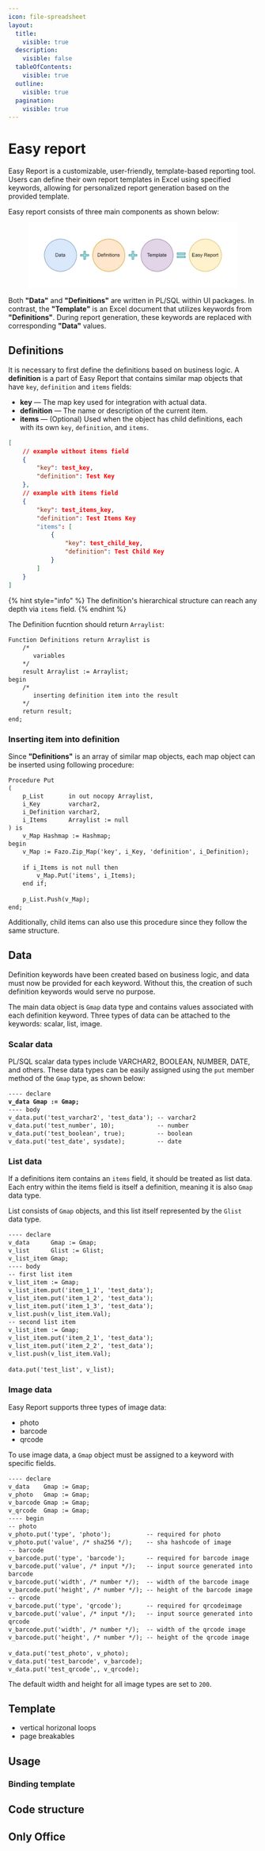 ```yaml
---
icon: file-spreadsheet
layout:
  title:
    visible: true
  description:
    visible: false
  tableOfContents:
    visible: true
  outline:
    visible: true
  pagination:
    visible: true
---
```


# Easy report

Easy Report is a customizable, user-friendly, template-based reporting tool. Users can define their own report templates in Excel using specified keywords, allowing for personalized report generation based on the provided template.

Easy report consists of three main components as shown below:

<figure><img src="../../../.gitbook/assets/easy_report.jpg" alt=""><figcaption></figcaption></figure>

Both **"Data"** and **"Definitions"** are written in PL/SQL within UI packages. In contrast, the **"Template"** is an Excel document that utilizes keywords from **"Definitions"**. During report generation, these keywords are replaced with corresponding **"Data"** values.

## Definitions

It is necessary to first define the definitions based on business logic. A **definition** is a part of Easy Report that contains similar map objects that have `key`, `definition` and `items` fields:

* **key** — The map key used for integration with actual data.
* **definition** — The name or description of the current item.
* **items** — (Optional) Used when the object has child definitions, each with its own `key`, `definition`, and `items`.

```json
[
    // example without items field
    {
        "key": test_key,
        "definition": Test Key
    },
    // example with items field
    {
        "key": test_items_key,
        "definition": Test Items Key
        "items": [
            {
                "key": test_child_key,
                "definition": Test Child Key
            }
        ]   
    }
]
```

{% hint style="info" %}
The definition's hierarchical structure can reach any depth via `items` field.
{% endhint %}

The Definition fucntion should return `Arraylist`:

```plsql
Function Definitions return Arraylist is
    /*
       variables
    */
    result Arraylist := Arraylist;
begin
    /*
       inserting definition item into the result
    */
    return result;
end;
```

### Inserting item into definition

Since **"Definitions"** is an array of similar map objects, each map object can be inserted using following procedure:

```plsql
Procedure Put
(
    p_List       in out nocopy Arraylist,
    i_Key        varchar2,
    i_Definition varchar2,
    i_Items      Arraylist := null
) is
    v_Map Hashmap := Hashmap;
begin
    v_Map := Fazo.Zip_Map('key', i_Key, 'definition', i_Definition);

    if i_Items is not null then
        v_Map.Put('items', i_Items);
    end if;
    
    p_List.Push(v_Map);
end;
```

Additionally, child items can also use this procedure since they follow the same structure.

## Data

Definition keywords have been created based on business logic, and data must now be provided for each keyword. Without this, the creation of such definition keywords would serve no purpose.

The main data object is `Gmap` data type and contains values associated with each definition keyword. Three types of data can be attached to the keywords: scalar, list, image.

### Scalar data

PL/SQL scalar data types include VARCHAR2, BOOLEAN, NUMBER, DATE, and others. These data types can be easily assigned using the `put` member method of the `Gmap` type, as shown below:

<pre class="language-plsql"><code class="lang-plsql">---- declare
<strong>v_data Gmap := Gmap;
</strong>---- body
v_data.put('test_varchar2', 'test_data'); -- varchar2
v_data.put('test_number', 10);            -- number
v_data.put('test_boolean', true);         -- boolean
v_data.put('test_date', sysdate);         -- date
</code></pre>

### List data

If a definitions item contains an `items` field, it should be treated as list data. Each entry within the items field is itself a definition, meaning it is also `Gmap` data type.

List consists of `Gmap` objects, and this list itself represented by the `Glist` data type.

```plsql
---- declare
v_data      Gmap := Gmap;
v_list      Glist := Glist;
v_list_item Gmap;
---- body
-- first list item
v_list_item := Gmap;
v_list_item.put('item_1_1', 'test_data');
v_list_item.put('item_1_2', 'test_data');
v_list_item.put('item_1_3', 'test_data');
v_list.push(v_list_item.Val);
-- second list item
v_list_item := Gmap;
v_list_item.put('item_2_1', 'test_data');
v_list_item.put('item_2_2', 'test_data');
v_list.push(v_list_item.Val);

data.put('test_list', v_list);
```

### Image data

Easy Report supports three types of image data:

* photo
* barcode
* qrcode

To use image data, a `Gmap` object must be assigned to a keyword with specific fields.&#x20;

```plsql
---- declare
v_data    Gmap := Gmap;
v_photo   Gmap := Gmap;
v_barcode Gmap := Gmap;
v_qrcode  Gmap := Gmap;
---- begin
-- photo
v_photo.put('type', 'photo');          -- required for photo
v_photo.put('value', /* sha256 */);    -- sha hashcode of image
-- barcode
v_barcode.put('type', 'barcode');      -- required for barcode image
v_barcode.put('value', /* input */);   -- input source generated into barcode
v_barcode.put('width', /* number */);  -- width of the barcode image
v_barcode.put('height', /* number */); -- height of the barcode image
-- qrcode
v_barcode.put('type', 'qrcode');       -- required for qrcodeimage
v_barcode.put('value', /* input */);   -- input source generated into qrcode
v_barcode.put('width', /* number */);  -- width of the qrcode image
v_barcode.put('height', /* number */); -- height of the qrcode image

v_data.put('test_photo', v_photo);
v_data.put('test_barcode', v_barcode);
v_data.put('test_qrcode',, v_qrcode);
```

The default width and height for all image types are set to `200`.

## Template

* vertical horizonal loops
* page breakables

## Usage

### Binding template

## Code structure

## Only Office
